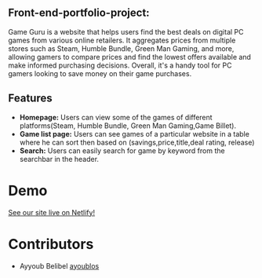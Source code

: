 ## Front-end-portfolio-project:
Game Guru is a website  that helps users find the best deals on digital PC games from various online retailers. It aggregates prices from multiple stores such as Steam, Humble Bundle, Green Man Gaming, and more, allowing gamers to compare prices and find the lowest offers available and make informed purchasing decisions. Overall, it's a handy tool for PC gamers looking to save money on their game purchases.


## Features

- **Homepage:** Users can view some of the games of different platforms(Steam, Humble Bundle, Green Man Gaming,Game Billet).
- **Game list page:** Users can see games of a particular website in a table where he can sort then based on (savings,price,title,deal rating, release) 
- **Search:** Users can easily search for game by keyword from the searchbar in the header.

# Demo
[See our site live on Netlify!](https://velvety-treacle-c1c8fd.netlify.app/)

# Contributors
* Ayyoub Belibel [ayoublos](https://github.com/ayoublos)


